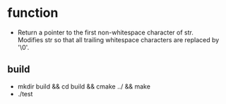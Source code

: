 # function
* Return a pointer to the first non-whitespace character of str. <br>
  Modifies str so that all trailing whitespace characters are replaced by '\0'.

## build
* mkdir build && cd build && cmake ../ && make
* ./test
